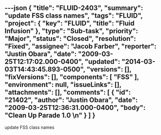 ---json
{
  "title": "FLUID-2403",
  "summary": "update FSS class names",
  "tags": "FLUID",
  "project": {
    "key": "FLUID",
    "title": "Fluid Infusion"
  },
  "type": "Sub-task",
  "priority": "Major",
  "status": "Closed",
  "resolution": "Fixed",
  "assignee": "Jacob Farber",
  "reporter": "Justin Obara",
  "date": "2009-03-25T12:17:02.000-0400",
  "updated": "2014-03-03T14:43:45.893-0500",
  "versions": [],
  "fixVersions": [],
  "components": [
    "FSS"
  ],
  "environment": null,
  "issueLinks": [],
  "attachments": [],
  "comments": [
    {
      "id": "21402",
      "author": "Justin Obara",
      "date": "2009-03-25T12:36:31.000-0400",
      "body": "Clean Up Parade 1.0&#x20;\n"
    }
  ]
}
---
update FSS class names

        